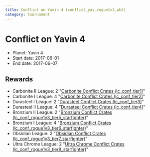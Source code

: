 ```yaml
---
title: Conflict on Yavin 4 (conflict_yav_rogue1v3_wk3)
category: tournament
---
```

# Conflict on Yavin 4

  * Planet: Yavin 4
  * Start date: 2017-06-01
  * End date: 2017-06-07

## Rewards

  * Carbonite II League: 2 "[Carbonite Conflict Crates (lc_conf_tier1)](lc_conf_tier1.html)"
  * Carbonite I League: 4 "[Carbonite Conflict Crates (lc_conf_tier2)](lc_conf_tier2.html)"
  * Durasteel I League: 2 "[Durasteel Conflict Crates (lc_conf_tier3)](lc_conf_tier3.html)"
  * Durasteel II League: 4 "[Durasteel Conflict Crates (lc_conf_tier4)](lc_conf_tier4.html)"
  * Bronzium II League: 2 "[Bronzium Conflict Crates (lc_conf_rogue1v3_tier5_starfighter)](lc_conf_rogue1v3_tier5_starfighter.html)"
  * Bronzium I League: 4 "[Bronzium Conflict Crates (lc_conf_rogue1v3_tier6_starfighter)](lc_conf_rogue1v3_tier6_starfighter.html)"
  * Obsidian League: 2 "[Obsidian Conflict Crates (lc_conf_rogue1v3_tier7_starfighter)](lc_conf_rogue1v3_tier7_starfighter.html)"
  * Ultra Chrome League: 2 "[Ultra Chrome Conflict Crates (lc_conf_rogue1v3_tier8_starfighter)](lc_conf_rogue1v3_tier8_starfighter.html)"
